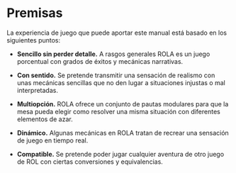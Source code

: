 
Premisas
========

La experiencia de juego que puede aportar este manual está basado en los siguientes puntos:

* **Sencillo sin perder detalle.** A rasgos generales ROLA es un juego porcentual con grados de éxitos y mecánicas narrativas.

* **Con sentido.**
Se pretende transmitir una sensación de realismo con unas mecánicas sencillas que no den lugar a situaciones injustas o mal interpretadas.

* **Multiopción.** ROLA ofrece un conjunto de pautas modulares para que la mesa pueda elegir como resolver una misma situación con diferentes elementos de azar.

* **Dinámico.** Algunas mecánicas en ROLA tratan de recrear una sensación de juego en tiempo real.

* **Compatible.** Se pretende poder jugar cualquier aventura de otro juego de ROL con ciertas conversiones y equivalencias.